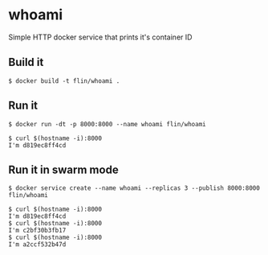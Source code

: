 whoami
======

Simple HTTP docker service that prints it's container ID

## Build it

    $ docker build -t flin/whoami .

## Run it

    $ docker run -dt -p 8000:8000 --name whoami flin/whoami
    
    $ curl $(hostname -i):8000
    I'm d819ec8ff4cd

## Run it in swarm mode

    $ docker service create --name whoami --replicas 3 --publish 8000:8000 flin/whoami
    
    $ curl $(hostname -i):8000
    I'm d819ec8ff4cd
    $ curl $(hostname -i):8000
    I'm c2bf30b3fb17
    $ curl $(hostname -i):8000
    I'm a2ccf532b47d
